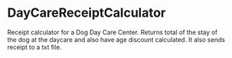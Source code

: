 # DayCareReceiptCalculator
Receipt calculator for a Dog Day Care Center. Returns total of the stay of the dog at the daycare and also have age discount calculated. It also sends receipt to a txt file. 
